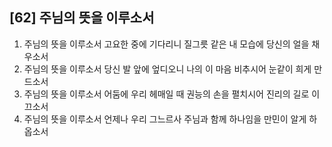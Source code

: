 ## [62] 주님의 뜻을 이루소서

1) 주님의 뜻을 이루소서 고요한 중에 기다리니 질그릇 같은 내 모습에 당신의 얼을 채우소서  
2) 주님의 뜻을 이루소서 당신 발 앞에 엎디오니 나의 이 마음 비추시어 눈같이 희게 만드소서  
3) 주님의 뜻을 이루소서 어둠에 우리 헤매일 때 권능의 손을 펼치시어 진리의 길로 이끄소서  
4) 주님의 뜻을 이루소서 언제나 우리 그느르사 주님과 함께 하나임을 만민이 알게 하옵소서
